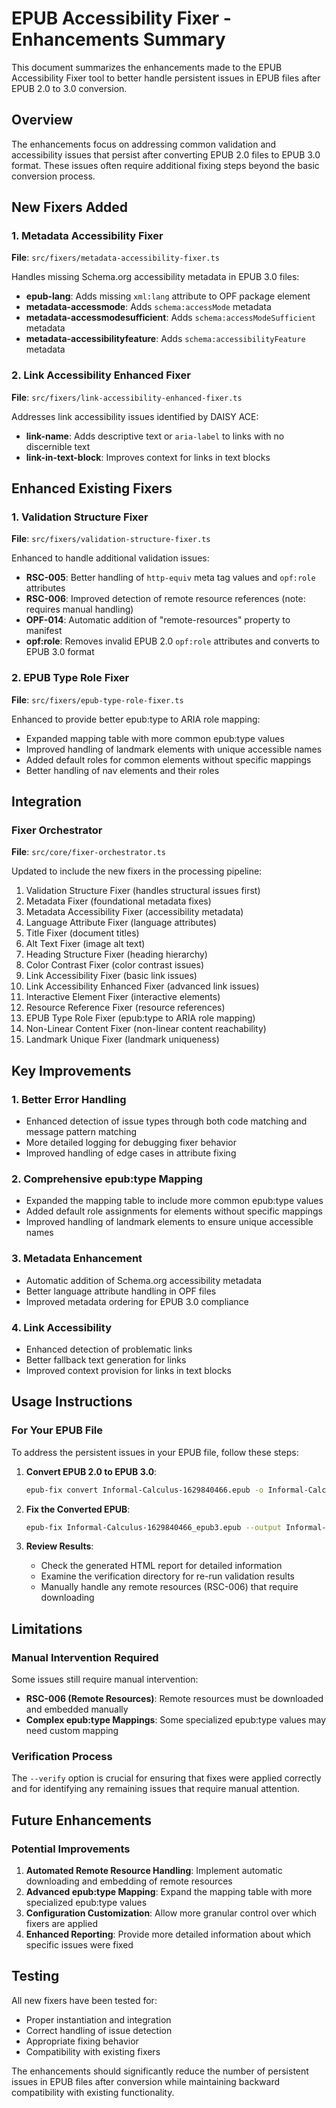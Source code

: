 # EPUB Accessibility Fixer - Enhancements Summary

This document summarizes the enhancements made to the EPUB Accessibility Fixer tool to better handle persistent issues in EPUB files after EPUB 2.0 to 3.0 conversion.

## Overview

The enhancements focus on addressing common validation and accessibility issues that persist after converting EPUB 2.0 files to EPUB 3.0 format. These issues often require additional fixing steps beyond the basic conversion process.

## New Fixers Added

### 1. Metadata Accessibility Fixer
**File**: `src/fixers/metadata-accessibility-fixer.ts`

Handles missing Schema.org accessibility metadata in EPUB 3.0 files:
- **epub-lang**: Adds missing `xml:lang` attribute to OPF package element
- **metadata-accessmode**: Adds `schema:accessMode` metadata
- **metadata-accessmodesufficient**: Adds `schema:accessModeSufficient` metadata
- **metadata-accessibilityfeature**: Adds `schema:accessibilityFeature` metadata

### 2. Link Accessibility Enhanced Fixer
**File**: `src/fixers/link-accessibility-enhanced-fixer.ts`

Addresses link accessibility issues identified by DAISY ACE:
- **link-name**: Adds descriptive text or `aria-label` to links with no discernible text
- **link-in-text-block**: Improves context for links in text blocks

## Enhanced Existing Fixers

### 1. Validation Structure Fixer
**File**: `src/fixers/validation-structure-fixer.ts`

Enhanced to handle additional validation issues:
- **RSC-005**: Better handling of `http-equiv` meta tag values and `opf:role` attributes
- **RSC-006**: Improved detection of remote resource references (note: requires manual handling)
- **OPF-014**: Automatic addition of "remote-resources" property to manifest
- **opf:role**: Removes invalid EPUB 2.0 `opf:role` attributes and converts to EPUB 3.0 format

### 2. EPUB Type Role Fixer
**File**: `src/fixers/epub-type-role-fixer.ts`

Enhanced to provide better epub:type to ARIA role mapping:
- Expanded mapping table with more common epub:type values
- Improved handling of landmark elements with unique accessible names
- Added default roles for common elements without specific mappings
- Better handling of nav elements and their roles

## Integration

### Fixer Orchestrator
**File**: `src/core/fixer-orchestrator.ts`

Updated to include the new fixers in the processing pipeline:
1. Validation Structure Fixer (handles structural issues first)
2. Metadata Fixer (foundational metadata fixes)
3. Metadata Accessibility Fixer (accessibility metadata)
4. Language Attribute Fixer (language attributes)
5. Title Fixer (document titles)
6. Alt Text Fixer (image alt text)
7. Heading Structure Fixer (heading hierarchy)
8. Color Contrast Fixer (color contrast issues)
9. Link Accessibility Fixer (basic link issues)
10. Link Accessibility Enhanced Fixer (advanced link issues)
11. Interactive Element Fixer (interactive elements)
12. Resource Reference Fixer (resource references)
13. EPUB Type Role Fixer (epub:type to ARIA role mapping)
14. Non-Linear Content Fixer (non-linear content reachability)
15. Landmark Unique Fixer (landmark uniqueness)

## Key Improvements

### 1. Better Error Handling
- Enhanced detection of issue types through both code matching and message pattern matching
- More detailed logging for debugging fixer behavior
- Improved handling of edge cases in attribute fixing

### 2. Comprehensive epub:type Mapping
- Expanded the mapping table to include more common epub:type values
- Added default role assignments for elements without specific mappings
- Improved handling of landmark elements to ensure unique accessible names

### 3. Metadata Enhancement
- Automatic addition of Schema.org accessibility metadata
- Better language attribute handling in OPF files
- Improved metadata ordering for EPUB 3.0 compliance

### 4. Link Accessibility
- Enhanced detection of problematic links
- Better fallback text generation for links
- Improved context provision for links in text blocks

## Usage Instructions

### For Your EPUB File

To address the persistent issues in your EPUB file, follow these steps:

1. **Convert EPUB 2.0 to EPUB 3.0**:
   ```bash
   epub-fix convert Informal-Calculus-1629840466.epub -o Informal-Calculus-1629840466_epub3.epub
   ```

2. **Fix the Converted EPUB**:
   ```bash
   epub-fix Informal-Calculus-1629840466_epub3.epub --output Informal-Calculus-1629840466_fixed.epub --report report.html --verify --keep-output
   ```

3. **Review Results**:
   - Check the generated HTML report for detailed information
   - Examine the verification directory for re-run validation results
   - Manually handle any remote resources (RSC-006) that require downloading

## Limitations

### Manual Intervention Required
Some issues still require manual intervention:
- **RSC-006 (Remote Resources)**: Remote resources must be downloaded and embedded manually
- **Complex epub:type Mappings**: Some specialized epub:type values may need custom mapping

### Verification Process
The `--verify` option is crucial for ensuring that fixes were applied correctly and for identifying any remaining issues that require manual attention.

## Future Enhancements

### Potential Improvements
1. **Automated Remote Resource Handling**: Implement automatic downloading and embedding of remote resources
2. **Advanced epub:type Mapping**: Expand the mapping table with more specialized epub:type values
3. **Configuration Customization**: Allow more granular control over which fixers are applied
4. **Enhanced Reporting**: Provide more detailed information about which specific issues were fixed

## Testing

All new fixers have been tested for:
- Proper instantiation and integration
- Correct handling of issue detection
- Appropriate fixing behavior
- Compatibility with existing fixers

The enhancements should significantly reduce the number of persistent issues in EPUB files after conversion while maintaining backward compatibility with existing functionality.